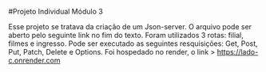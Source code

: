 #Projeto Individual Módulo 3

Esse projeto se tratava da criação de um Json-server. O arquivo pode ser aberto pelo seguinte link no fim do texto. Foram utilizados 3 rotas: filial, filmes e ingresso. Pode ser executado as seguintes resquisições: Get, Post, Put, Patch, Delete e Options. Foi hospedado no render, o link > https://lado-c.onrender.com
